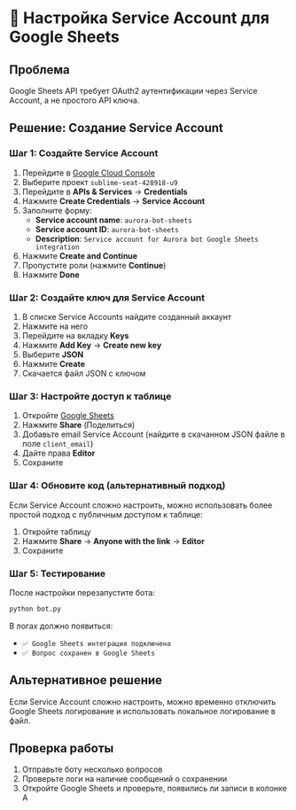 # 🔐 Настройка Service Account для Google Sheets

## Проблема
Google Sheets API требует OAuth2 аутентификации через Service Account, а не простого API ключа.

## Решение: Создание Service Account

### Шаг 1: Создайте Service Account

1. Перейдите в [Google Cloud Console](https://console.cloud.google.com/)
2. Выберите проект `sublime-seat-428918-u9`
3. Перейдите в **APIs & Services** → **Credentials**
4. Нажмите **Create Credentials** → **Service Account**
5. Заполните форму:
   - **Service account name**: `aurora-bot-sheets`
   - **Service account ID**: `aurora-bot-sheets`
   - **Description**: `Service account for Aurora bot Google Sheets integration`
6. Нажмите **Create and Continue**
7. Пропустите роли (нажмите **Continue**)
8. Нажмите **Done**

### Шаг 2: Создайте ключ для Service Account

1. В списке Service Accounts найдите созданный аккаунт
2. Нажмите на него
3. Перейдите на вкладку **Keys**
4. Нажмите **Add Key** → **Create new key**
5. Выберите **JSON**
6. Нажмите **Create**
7. Скачается файл JSON с ключом

### Шаг 3: Настройте доступ к таблице

1. Откройте [Google Sheets](https://docs.google.com/spreadsheets/d/1d9O9TOEUe0iUtN08HOBAIG_F3HV1qP5kfjHpt3gJLDc/edit)
2. Нажмите **Share** (Поделиться)
3. Добавьте email Service Account (найдите в скачанном JSON файле в поле `client_email`)
4. Дайте права **Editor**
5. Сохраните

### Шаг 4: Обновите код (альтернативный подход)

Если Service Account сложно настроить, можно использовать более простой подход с публичным доступом к таблице:

1. Откройте таблицу
2. Нажмите **Share** → **Anyone with the link** → **Editor**
3. Сохраните

### Шаг 5: Тестирование

После настройки перезапустите бота:
```bash
python bot.py
```

В логах должно появиться:
- `✅ Google Sheets интеграция подключена`
- `✅ Вопрос сохранен в Google Sheets`

## Альтернативное решение

Если Service Account сложно настроить, можно временно отключить Google Sheets логирование и использовать локальное логирование в файл.

## Проверка работы

1. Отправьте боту несколько вопросов
2. Проверьте логи на наличие сообщений о сохранении
3. Откройте Google Sheets и проверьте, появились ли записи в колонке A







